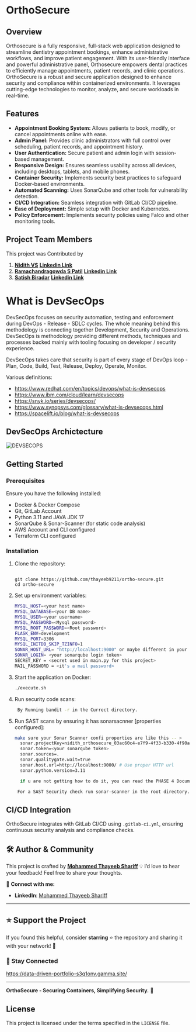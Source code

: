 # OrthoSecure

## Overview
Orthosecure is a fully responsive, full-stack web application designed to streamline dentistry appointment bookings, enhance administrative workflows, and improve patient engagement. With its
user-friendly interface and powerful administrative panel, Orthosecure empowers dental practices to efficiently manage appointments, patient records, and clinic operations.
OrthoSecure is a robust and secure application designed to enhance security and compliance within containerized environments. It leverages cutting-edge technologies to monitor, analyze, and secure workloads in real-time.

## Features
- **Appointment Booking System:** Allows patients to book, modify, or cancel appointments online with ease.
- **Admin Panel:** Provides clinic administrators with full control over scheduling, patient records, and appointment history.
- **User Authentication:** Secure patient and admin login with session-based management.
- **Responsive Design:** Ensures seamless usability across all devices, including desktops, tablets, and mobile phones.
- **Container Security:** Implements security best practices to safeguard Docker-based environments.
- **Automated Scanning:** Uses SonarQube and other tools for vulnerability detection.
- **CI/CD Integration:** Seamless integration with GitLab CI/CD pipeline.
- **Ease of Deployment:** Simple setup with Docker and Kubernetes.
- **Policy Enforcement:** Implements security policies using Falco and other monitoring tools.

## Project Team Members

This project was Contributed by 

1.  **[Nidith VS](https://github.com/0xfarben)**      **[Linkedin Link](https://www.linkedin.com/in/nidith/)**
2.  **[Ramachandragowda S Patil](https://github.com/Ram-82)**       **[Linkedin Link](https://www.linkedin.com/in/ramachandragowda-s-p-b9706a228/)**
3.  **[Satish Biradar](https://github.com/satishbiradar0099)**      **[Linkedin Link](https://www.linkedin.com/in/satish-biradar-38023a284/)**
   
# What is DevSecOps 
DevSecOps focuses on security automation, testing and enforcement during DevOps - Release - SDLC cycles. The whole meaning behind this methodology is connecting together Development, Security and Operations. DevSecOps is methodology providing different methods, techniques and processes backed mainly with tooling focusing on developer / security experience. 

DevSecOps takes care that security is part of every stage of DevOps loop - Plan, Code, Build, Test, Release, Deploy, Operate, Monitor. 

Various definitions: 
* https://www.redhat.com/en/topics/devops/what-is-devsecops
* https://www.ibm.com/cloud/learn/devsecops 
* https://snyk.io/series/devsecops/ 
* https://www.synopsys.com/glossary/what-is-devsecops.html
* https://spacelift.io/blog/what-is-devsecops
  
## DevSecOps Archictecture

![DEVSECOPS](https://github.com/user-attachments/assets/784174bd-d668-409a-9f77-14a1b5cf9fd4)

## Getting Started
### Prerequisites
Ensure you have the following installed:
- Docker & Docker Compose
- Git, GitLab Account
- Python 3.11 and JAVA JDK 17 
- SonarQube & Sonar-Scanner (for static code analysis)
- AWS Account and CLI configured
- Terraform CLI configured

### Installation
1. Clone the repository:
   ```sh![download](https://github.com/user-attachments/assets/e81651ca-dc07-43b6-add0-174718a46da6)

   git clone https://github.com/thayeeb9211/ortho-secure.git
   cd ortho-secure
   ```
2. Set up environment variables:
   ```sh
   MYSQL_HOST=<your host name>
   MYSQL_DATABASE=<your DB name>
   MYSQL_USER=<your username>
   MYSQL_PASSWORD=<Mysql password>
   MYSQL_ROOT_PASSWORD=<Root password>
   FLASK_ENV=development
   MYSQL_PORT=3306
   MYSQL_INITDB_SKIP_TZINFO=1
   SONAR_HOST_URL= "http://localhost:9000" or maybe different in your case [make sure it is reachable]
   SONAR_LOGIN= <your sonarqube login token>
   SECRET_KEY = <secret used in main.py for this project>
   MAIL_PASSWORD = <it's a mail password>
   ```
3. Start the application on Docker:
   ```sh
   ./execute.sh
   ```
4. Run security code scans:
   ```sh
    By Running bandit -r in the Currect directory.
   ```
4. Run SAST scans by ensuring it has sonarsacnner [properties configured]:
   ```sh
   make sure your Sonar Scanner confi properties are like this -- >
     sonar.projectKey=nidith_orthosecure_03ac60c4-e7f9-4f33-b330-4f90a86cc655
     sonar.token=<your sonarqube token>
     sonar.sources=.
     sonar.qualitygate.wait=true
     sonar.host.url=http://localhost:9000/ # Use proper HTTP url
     sonar.python.version=3.11

     if u are not getting how to do it, you can read the PHASE 4 Document in the Reports/ folder
   
    For a SAST Security check run sonar-scanner in the root directory.
   ```

## CI/CD Integration
OrthoSecure integrates with GitLab CI/CD using `.gitlab-ci.yml`, ensuring continuous security analysis and compliance checks.

## 🛠️ Author & Community  

This project is crafted by **[Mohammed Thayeeb Shariff](https://github.com/thayeeb9211/)** 💡 
I’d love to hear your feedback! Feel free to share your thoughts.  
   
📧 **Connect with me:**

- **LinkedIn**: [Mohammed Thayeeb Shariff](https://www.linkedin.com/in/mohammed-thayeeb-shariff-2b614b2b2/)  

---

## ⭐ Support the Project  

If you found this helpful, consider **starring** ⭐ the repository and sharing it with your network! 🚀  

### 📢 Stay Connected  

https://data-driven-portfolio-s3q1onv.gamma.site/

---
**OrthoSecure - Securing Containers, Simplifying Security.** 🚀

## License
This project is licensed under the terms specified in the `LICENSE` file.
